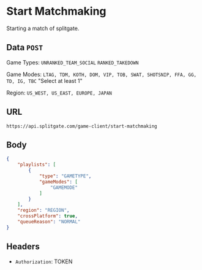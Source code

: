 # Start Matchmaking
Starting a match of splitgate.

## Data `POST`
Game Types: `UNRANKED_TEAM_SOCIAL` `RANKED_TAKEDOWN`	 

Game Modes: `LTAG, TDM, KOTH, DOM, VIP, TOB, SWAT, SHOTSNIP, FFA, GG, TD, IG, TBC` "Select at least 1"	
 	
Region: `US_WEST, US_EAST, EUROPE, JAPAN`
	 	
## URL

`https://api.splitgate.com/game-client/start-matchmaking`

## Body
```json
{
	"playlists": [
		{
			"type": "GAMETYPE",
			"gameModes": [
				"GAMEMODE"
			]
		}
	],
	"region": "REGION",
	"crossPlatform": true,
	"queueReason": "NORMAL"
}
```

## Headers
- `Authorization`: TOKEN